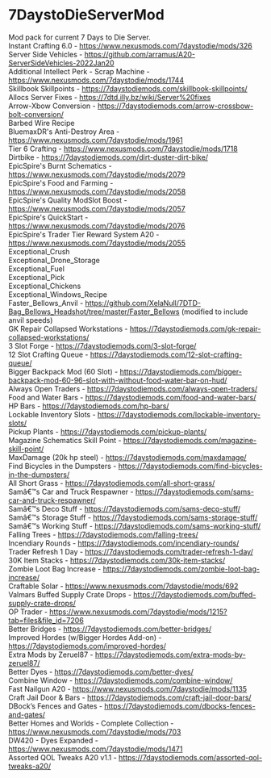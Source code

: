 # 7DaystoDieServerMod
 Mod pack for current 7 Days to Die Server.
 <br/>
Instant Crafting 6.0 - https://www.nexusmods.com/7daystodie/mods/326<br/>
Server Side Vehicles - https://github.com/arramus/A20-ServerSideVehicles-2022Jan20<br/>
Additional Intellect Perk - Scrap Machine - https://www.nexusmods.com/7daystodie/mods/1744<br/>
Skillbook Skillpoints - https://7daystodiemods.com/skillbook-skillpoints/<br/>
Allocs Server Fixes - https://7dtd.illy.bz/wiki/Server%20fixes<br/>
Arrow-Xbow Conversion - https://7daystodiemods.com/arrow-crossbow-bolt-conversion/<br/>
Barbed Wire Recipe<br/>
BluemaxDR's Anti-Destroy Area - https://www.nexusmods.com/7daystodie/mods/1961<br/>
Tier 6 Crafting - https://www.nexusmods.com/7daystodie/mods/1718<br/>
Dirtbike - https://7daystodiemods.com/dirt-duster-dirt-bike/<br/>
EpicSpire's Burnt Schematics - https://www.nexusmods.com/7daystodie/mods/2079<br/>
EpicSpire's Food and Farming - https://www.nexusmods.com/7daystodie/mods/2058<br/>
EpicSpire's Quality ModSlot Boost - https://www.nexusmods.com/7daystodie/mods/2057<br/>
EpicSpire's QuickStart - https://www.nexusmods.com/7daystodie/mods/2076<br/>
EpicSpire's Trader Tier Reward System A20 - https://www.nexusmods.com/7daystodie/mods/2055<br/>
Exceptional_Crush<br/>
Exceptional_Drone_Storage<br/>
Exceptional_Fuel<br/>
Exceptional_Pick<br/>
Exceptional_Chickens</br>
Exceptional_Windows_Recipe<br/>
Faster_Bellows_Anvil - https://github.com/XelaNull/7DTD-Bag_Bellows_Headshot/tree/master/Faster_Bellows (modified to include anvil speeds)<br/>
GK Repair Collapsed Workstations - https://7daystodiemods.com/gk-repair-collapsed-workstations/<br/>
3 Slot Forge - https://7daystodiemods.com/3-slot-forge/<br/>
12 Slot Crafting Queue - https://7daystodiemods.com/12-slot-crafting-queue/<br/>
Bigger Backpack Mod (60 Slot) - https://7daystodiemods.com/bigger-backpack-mod-60-96-slot-with-without-food-water-bar-on-hud/<br/>
Always Open Traders - https://7daystodiemods.com/always-open-traders/<br/>
Food and Water Bars - https://7daystodiemods.com/food-and-water-bars/<br/>
HP Bars - https://7daystodiemods.com/hp-bars/<br/>
Lockable Inventory Slots - https://7daystodiemods.com/lockable-inventory-slots/<br/>
Pickup Plants - https://7daystodiemods.com/pickup-plants/<br/>
Magazine Schematics Skill Point - https://7daystodiemods.com/magazine-skill-point/<br/>
MaxDamage (20k hp steel) - https://7daystodiemods.com/maxdamage/<br/>
Find Bicycles in the Dumpsters - https://7daystodiemods.com/find-bicycles-in-the-dumpsters/<br/>
All Short Grass - https://7daystodiemods.com/all-short-grass/<br/>
Samâ€™s Car and Truck Respawner - https://7daystodiemods.com/sams-car-and-truck-respawner/<br/>
Samâ€™s Deco Stuff - https://7daystodiemods.com/sams-deco-stuff/<br/>
Samâ€™s Storage Stuff - https://7daystodiemods.com/sams-storage-stuff/<br/>
Samâ€™s Working Stuff - https://7daystodiemods.com/sams-working-stuff/<br/>
Falling Trees - https://7daystodiemods.com/falling-trees/<br/>
Incendiary Rounds - https://7daystodiemods.com/incendiary-rounds/<br/>
Trader Refresh 1 Day - https://7daystodiemods.com/trader-refresh-1-day/<br/>
30K Item Stacks - https://7daystodiemods.com/30k-item-stacks/<br/>
Zombie Loot Bag Increase - https://7daystodiemods.com/zombie-loot-bag-increase/ </br>
Craftable Solar - https://www.nexusmods.com/7daystodie/mods/692</br>
Valmars Buffed Supply Crate Drops - https://7daystodiemods.com/buffed-supply-crate-drops/</br>
OP Trader - https://www.nexusmods.com/7daystodie/mods/1215?tab=files&file_id=7206</br>
Better Bridges - https://7daystodiemods.com/better-bridges/</br>
Improved Hordes (w/Bigger Hordes Add-on) - https://7daystodiemods.com/improved-hordes/ </br>
Extra Mods by Zeruel87 - https://7daystodiemods.com/extra-mods-by-zeruel87/ </br>
Better Dyes - https://7daystodiemods.com/better-dyes/</br>
Combine Window - https://7daystodiemods.com/combine-window/</br>
Fast Nailgun A20 - https://www.nexusmods.com/7daystodie/mods/1135 </br>
Craft Jail Door & Bars - https://7daystodiemods.com/craft-jail-door-bars/ </br>
DBock’s Fences and Gates - https://7daystodiemods.com/dbocks-fences-and-gates/</br>
Better Homes and Worlds - Complete Collection - https://www.nexusmods.com/7daystodie/mods/703 </br>
DW420 - Dyes Expanded - https://www.nexusmods.com/7daystodie/mods/1471 </br>
Assorted QOL Tweaks A20 v1.1 - https://7daystodiemods.com/assorted-qol-tweaks-a20/ </br>

